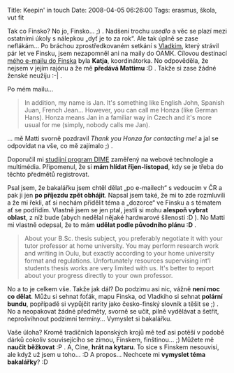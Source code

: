 Title: Keepin' in touch
Date: 2008-04-05 06:26:00
Tags: erasmus, škola, vut fit

Tak co Finsko? No jo, Finsko… ;) . Nadšení trochu *usedlo* a věc se plazí mezi ostatními úkoly s nálepkou „dyť je to za rok“. Ale tak úplně se zase neflákám… Po bráchou zprostředkovaném setkání s [Vladkim](http://www.linkedin.com/in/vladki), který strávil pár let ve Finsku, jsem nezapomněl ani na maily do OAMK. Cílovou destinací [mého e-mailu do Finska](http://blog.javorek.net/2008/02/27/prvni-krucky-do-oulu/) byla **Katja**, koordinátorka. No odpověděla, že nejsem v jejím rajónu a že mě **předává Mattimu** :D . Takže si zase žádné ženské neužiju :-| .

Po mém mailu…

> In addition, my name is Jan. It's something like English John, Spanish Juan, French Jean… However, you can call me Honza (like German Hans). Honza means Jan in a  familiar way in Czech and it's more usual for me (simply, nobody calls me Jan).

… mě Matti svorně pozdravil *Thank you Honza for contacting me!* a jal se odpovídat na vše, co mě zajímalo ;) .

Doporučil mi [studijní program DIME](http://www.oamk.fi/tekniikka/english/studies/non-degree_studies/dime/) zaměřený na webové technologie a multimédia. Připomenul, že si **mám hlídat říjen-listopad**, kdy se je třeba do těchto předmětů registrovat.

Psal jsem, že bakalářku jsem chtěl dělat „po e-mailech“ s vedoucím v ČR a pak ji jen **po příjezdu zpět obhájit**. Napsal jsem také, že mi to zde rozmluvili a že mi řekli, ať si nechám přidělit téma a „dozorce“ ve Finsku a s tématem ať se podřídím. Vlastně jsem se jen ptal, jestli si mohu **alespoň vybrat oblast**, z níž bude (abych nedělal nějaké hardwarové šílenosti :D ). No Matti mi vlastně odepsal, že to mám **udělat podle původního plánu :D** .

> About your B.Sc. thesis subject, you preferably negotiate it with your tutor professor at home university. You may perform research work and writing in Oulu, but exactly according to your home university format and regulations. Unfortunately resources supervising int'l students thesis works are very limited with us. It's better to report about your progress directly to your own professor.

No a to je celkem vše. Takže jak dál? Do podzimu asi nic, vážně **není moc co dělat**. Můžu si sehnat foťák, mapu Finska, od Vladkiho si sehnat **polární bundu**, popřípadě si vypůjčit rarity jako česko-finský slovník a těšit se ;) . No a neopakovat žádné předměty, svorně se učit, pilně vydělávat a šetřit, neprošvihnout podzimní termíny… Vymyslet si bakalářku.

Vaše úloha? Kromě tradičních laponských krojů mě teď asi potěší v podobě dárků cokoliv souvisejícího se zimou, Finskem, finštinou… ;) Můžete mě **naučit běžkovat** :P . A, Cíne, **hrát na kytaru**. To sice s Finskem nesouvisí, ale když už jsem u toho… :D A propos… Nechcete mi **vymyslet téma bakalářky**? :D